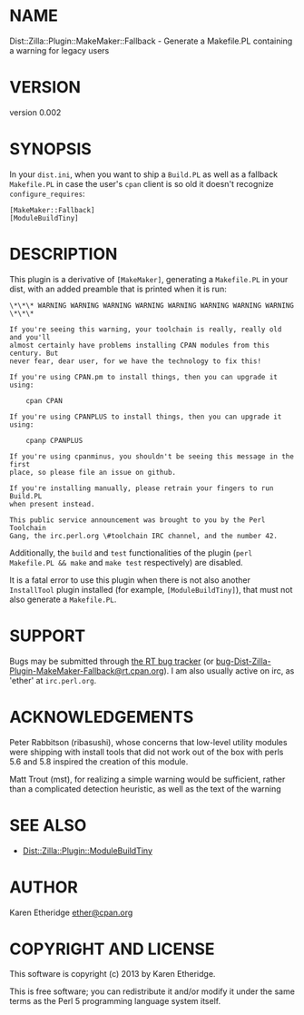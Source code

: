 # NAME

Dist::Zilla::Plugin::MakeMaker::Fallback - Generate a Makefile.PL containing a warning for legacy users

# VERSION

version 0.002

# SYNOPSIS

In your `dist.ini`, when you want to ship a `Build.PL` as well as a fallback
`Makefile.PL` in case the user's `cpan` client is so old it doesn't recognize
`configure_requires`:

    [MakeMaker::Fallback]
    [ModuleBuildTiny]

# DESCRIPTION

This plugin is a derivative of `[MakeMaker]`, generating a `Makefile.PL` in
your dist, with an added preamble that is printed when it is run:

    \*\*\* WARNING WARNING WARNING WARNING WARNING WARNING WARNING WARNING \*\*\*

    If you're seeing this warning, your toolchain is really, really old and you'll
    almost certainly have problems installing CPAN modules from this century. But
    never fear, dear user, for we have the technology to fix this!

    If you're using CPAN.pm to install things, then you can upgrade it using:

        cpan CPAN

    If you're using CPANPLUS to install things, then you can upgrade it using:

        cpanp CPANPLUS

    If you're using cpanminus, you shouldn't be seeing this message in the first
    place, so please file an issue on github.

    If you're installing manually, please retrain your fingers to run Build.PL
    when present instead.

    This public service announcement was brought to you by the Perl Toolchain
    Gang, the irc.perl.org \#toolchain IRC channel, and the number 42.

Additionally, the `build` and `test` functionalities of the plugin
(`perl Makefile.PL && make` and `make test` respectively) are disabled.

It is a fatal error to use this plugin when there is not also another
`InstallTool` plugin installed (for example, `[ModuleBuildTiny]`), that must
not also generate a `Makefile.PL`.

# SUPPORT

Bugs may be submitted through [the RT bug tracker](https://rt.cpan.org/Public/Dist/Display.html?Name=Dist-Zilla-Plugin-MakeMaker-Fallback)
(or [bug-Dist-Zilla-Plugin-MakeMaker-Fallback@rt.cpan.org](mailto:bug-Dist-Zilla-Plugin-MakeMaker-Fallback@rt.cpan.org)).
I am also usually active on irc, as 'ether' at `irc.perl.org`.

# ACKNOWLEDGEMENTS

Peter Rabbitson (ribasushi), whose concerns that low-level utility modules
were shipping with install tools that did not work out of the box with perls
5.6 and 5.8 inspired the creation of this module.

Matt Trout (mst), for realizing a simple warning would be sufficient, rather
than a complicated detection heuristic, as well as the text of the warning

# SEE ALSO

- [Dist::Zilla::Plugin::ModuleBuildTiny](http://search.cpan.org/perldoc?Dist::Zilla::Plugin::ModuleBuildTiny)

# AUTHOR

Karen Etheridge <ether@cpan.org>

# COPYRIGHT AND LICENSE

This software is copyright (c) 2013 by Karen Etheridge.

This is free software; you can redistribute it and/or modify it under
the same terms as the Perl 5 programming language system itself.
